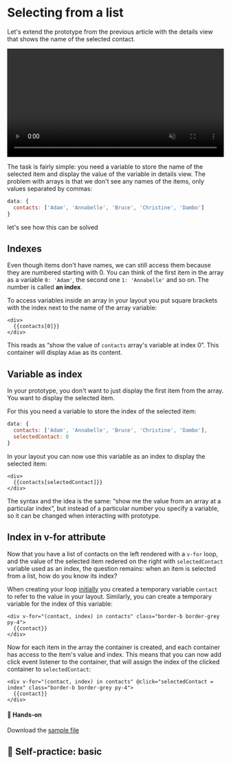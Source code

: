 # Selecting from a list

Let's extend the prototype from the previous article with the details view that shows the name of the selected contact.

<!-- ![hey](./media/indexes-wireframes-1.png) -->

<video width="100%" controls loop autoplay muted>
<source src="./media/selecting-from-list.mp4" type="video/mp4">
</video>

<!--
the above could be a nice Principle animation maybe? Smooth, but may be far from the expected result
Maybe screencasts of actual prototype? Harder to make look smooth, but the actual result is shown
-->

The task is fairly simple: you need a variable to store the name of the selected item and display the value of the variable in details view. The problem with arrays is that we don't see any names of the items, only values separated by commas:

```js
data: {
  contacts: ['Adam', 'Annabelle', 'Bruce', 'Christine', 'Dambo']
}
```

let's see how this can be solved

## Indexes

Even though items don't have names, we can still access them because they are numbered starting with 0. You can think of the first item in the array as a variable `0: 'Adam'`, the second one `1: 'Annabelle'` and so on. The number is called **an index**.

To access variables inside an array in your layout you put square brackets with the index next to the name of the array variable:

```vue
<div>
  {{contacts[0]}}
</div>
```

This reads as “show the value of `contacts` array's variable at index 0”. This container will display `Adam` as its content.

## Variable as index

In your prototype, you don't want to just display the first item from the array. You want to display the selected item.

For this you need a variable to store the index of the selected item:

```js
data: {
  contacts: ['Adam', 'Annabelle', 'Bruce', 'Christine', 'Dambo'],
  selectedContact: 0
}
```

In your layout you can now use this variable as an index to display the selected item:

```vue
<div>
  {{contacts[selectedContact]}}
</div>
```

The syntax and the idea is the same: “show me the value from an array at a particular index”, but instead of a particular number you specify a variable, so it can be changed when interacting with prototype.

## Index in v-for attribute

Now that you have a list of contacts on the left rendered with a `v-for` loop, and the value of the selected item redered on the right with `selectedContact` variable used as an index, the question remains: when an item is selected from a list, how do you know its index?

When creating your loop [initially](./lists.md#loop) you created a temporary variable `contact` to refer to the value in your layout. Similarly, you can create a temporary variable for the index of this variable:

```vue
<div v-for="(contact, index) in contacts" class="border-b border-grey py-4">
  {{contact}}
</div>
```

<!-- The syntax? As with the `contact`, the name of the temporary variable you use for the index is up to you.  -->

Now for each item in the array the container is created, and each container has access to the item's value and index. This means that you can now add click event listener to the container, that will assign the index of the clicked container to `selectedContact`:

```vue
<div v-for="(contact, index) in contacts" @click="selectedContact = index" class="border-b border-grey py-4">
  {{contact}}
</div>
```

#### 👐 Hands-on

Download the [sample file](./../../../course-files/interaction-basics/lists-contacts-3.html.zip)

## 👶 Self-practice: basic